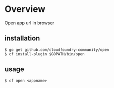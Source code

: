 # Overview

Open app url in browser

## installation

```
$ go get github.com/cloudfoundry-community/open
$ cf install-plugin $GOPATH/bin/open
```

## usage

```
$ cf open <appname>
```
